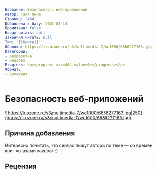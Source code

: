 ```yaml
---
Название: Безопасность веб-приложений
Автор: Таня Янка
Страниц: '464'
Добавлена в базу: 2025-04-14
Прочитана: false
Начал читать: null
Закончил читать: null
Тип: '[[Книга]]'
Обложка: https://ir.ozone.ru/s3/multimedia-7/wc1000/6686277163.jpg
Категории:
- разработка
- инфобез
Progress: <p><progress max=464 value=0></progress></p>
Формат:
- бумажная
---
```

# Безопасность веб-приложений

![https://ir.ozone.ru/s3/multimedia-7/wc1000/6686277163.jpg|250](https://ir.ozone.ru/s3/multimedia-7/wc1000/6686277163.jpg)

## Причина добавления

Интересно почитать, что сейчас пишут авторы по теме — со времён книг «глазами хакера» :)

## Рецензия